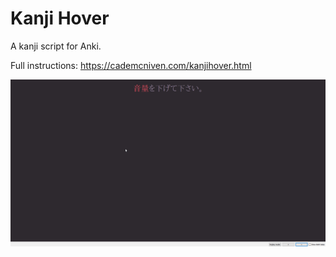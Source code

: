 # Kanji Hover
A kanji script for Anki.

Full instructions: https://cademcniven.com/kanjihover.html

![](demo.gif)


